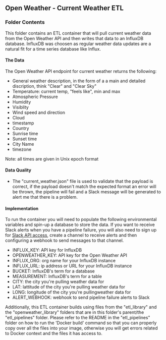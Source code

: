 ## Open Weather - Current Weather ETL 

### Folder Contents
This folder contains an ETL container that will pull current weather data from the Open Weather API and then writes that data to an InfluxDB database. InfluxDB was choosen as regular weather data updates are a natural fit for a time series database like Influx. 

#### The Data
The Open Weather API endpoint for current weather returns the following:

* General weather description, in the form of a a main and detailed discription, think "Clear" and "Clear Sky"
* Temperature: current temp, "feels like", min and max 
* Atmospheric Pressure
* Humidity 
* Visiblity 
* Wind speed and direction 
* Cloud
* timestamp
* Country
* Sunrise time 
* Sunset time
* City Name 
* timezone 

Note: all times are given in Unix epoch format 

#### Data Quality 
* The "current_weather.json" file is used to validate that the payload is correct, if the payload doesn't match the expected format an error will be thrown, the pipeline will fail and a Slack message will be generated to alert me that there is a problem. 


#### Implementation 

To run the container you will need to populate the following environmental variables and spin-up a database to store the data. If you want to receive Slack alerts when you have a pipeline failure, you will also need to sign up for [Slack API access](https://api.slack.com/), create a channel to receive alerts and then configuring a webhook to send messages to that channel. 

* INFLUX_KEY: API key for InfluxDB 
* OPENWEATHER_KEY: API key for the Open Weather API
* INFLUX_ORG: org name for your InfluxDB instance 
* INFLUX_URL: ip address or URL for your InfluxDB instance 
* BUCKET: InfluxDB's term for a database 
* MEASUREMENT: InfluxDB's term for a table 
* CITY: the city you're pulling weather data for 
* LAT: lattitude of the city you're pulling weather data for
* LONG: longitude of the city you're pullingweather data for
* ALERT_WEBHOOK: webhook to send pipeline failure alerts to Slack 

Additionally, this ETL container builds using files from the "etl_library" and the "openweather_library" folders that are in this folder's parent/the "etl_pipelines" folder. Please refer to the README in the "etl_pipelines" folder on how to run the 'Docker build' command so that you can properly copy over all the files into your image, otherwise you will get errors related to Docker context and the files it has access to. 
